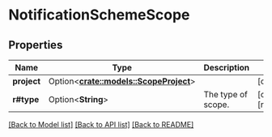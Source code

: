 # NotificationSchemeScope

## Properties

Name | Type | Description | Notes
------------ | ------------- | ------------- | -------------
**project** | Option<[**crate::models::ScopeProject**](Scope_project.md)> |  | [optional]
**r#type** | Option<**String**> | The type of scope. | [optional][readonly]

[[Back to Model list]](../README.md#documentation-for-models) [[Back to API list]](../README.md#documentation-for-api-endpoints) [[Back to README]](../README.md)


